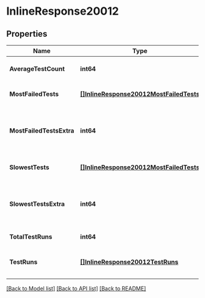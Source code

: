 # InlineResponse20012

## Properties
Name | Type | Description | Notes
------------ | ------------- | ------------- | -------------
**AverageTestCount** | **int64** | The average number of tests executed per run | [default to null]
**MostFailedTests** | [**[]InlineResponse20012MostFailedTests**](inline_response_200_12_most_failed_tests.md) | Metrics for the most frequently failing tests | [default to null]
**MostFailedTestsExtra** | **int64** | The number of tests with the same success rate being omitted from most_failed_tests | [default to null]
**SlowestTests** | [**[]InlineResponse20012MostFailedTests**](inline_response_200_12_most_failed_tests.md) | Metrics for the slowest running tests | [default to null]
**SlowestTestsExtra** | **int64** | The number of tests with the same duration rate being omitted from slowest_tests | [default to null]
**TotalTestRuns** | **int64** | The total number of test runs | [default to null]
**TestRuns** | [**[]InlineResponse20012TestRuns**](inline_response_200_12_test_runs.md) | Test counts grouped by pipeline number and workflow id | [default to null]

[[Back to Model list]](../README.md#documentation-for-models) [[Back to API list]](../README.md#documentation-for-api-endpoints) [[Back to README]](../README.md)

